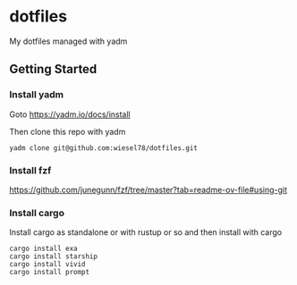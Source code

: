 # dotfiles
My dotfiles managed with yadm

## Getting Started

### Install yadm

Goto https://yadm.io/docs/install

Then clone this repo with yadm
```
yadm clone git@github.com:wiesel78/dotfiles.git
```

### Install fzf

https://github.com/junegunn/fzf/tree/master?tab=readme-ov-file#using-git

### Install cargo

Install cargo as standalone or with rustup or so and then install with cargo

```
cargo install exa
cargo install starship
cargo install vivid
cargo install prompt
```


